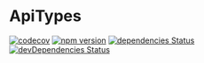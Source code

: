 # ApiTypes

[![codecov](https://codecov.io/gh/manniwatch/manniwatch/branch/master/graph/badge.svg?flag=ApiTypes)](https://codecov.io/gh/manniwatch/manniwatch/tree/master/packages/api-types) [![npm version](https://badge.fury.io/js/%40manniwatch%2Fapi-types.svg)](https://badge.fury.io/js/%40manniwatch%2Fapi-types) [![dependencies Status](https://david-dm.org/manniwatch/manniwatch/status.svg?path=packages/api-types)](https://david-dm.org/manniwatch/manniwatch?path=packages/api-types) [![devDependencies Status](https://david-dm.org/manniwatch/manniwatch/dev-status.svg?path=packages/api-types)](https://david-dm.org/manniwatch/manniwatch?path=packages/api-types&type=dev)
